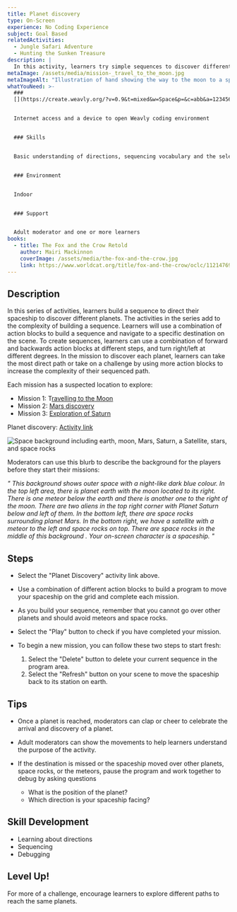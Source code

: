 ```yaml
---
title: Planet discovery
type: On-Screen
experience: No Coding Experience
subject: Goal Based
relatedActivities:
  - Jungle Safari Adventure
  - Hunting the Sunken Treasure
description: |
  In this activity, learners try simple sequences to discover different planets.
metaImage: /assets/media/mission-_travel_to_the_moon.jpg
metaImageAlt: "Illustration of hand showing the way to the moon to a spaceship. "
whatYouNeed: >-
  ###
  [](https://create.weavly.org/?v=0.9&t=mixed&w=Space&p=&c=abb&a=123456ABDabd)Tools


  Internet access and a device to open Weavly coding environment


  ### Skills


  Basic understanding of directions, sequencing vocabulary and the selected coding environment


  ### Environment


  Indoor


  ### Support


  Adult moderator and one or more learners
books:
  - title: The Fox and the Crow Retold
    author: Mairi Mackinnon
    coverImage: /assets/media/the-fox-and-the-crow.jpg
    link: https://www.worldcat.org/title/fox-and-the-crow/oclc/1121476998
---
```

## Description

In this series of activities, learners build a sequence to direct their spaceship to discover different planets. The activities in the series add to the complexity of building a sequence. Learners will use a combination of action blocks to build a sequence and navigate to a specific destination on the scene. To create sequences, learners can use a combination of forward and backwards action blocks at different steps, and turn right/left at different degrees. In the mission to discover each planet, learners can take the most direct path or take on a challenge by using more action blocks to increase the complexity of their sequenced path. 

Each mission has a suspected location to explore:

* Mission 1: T[ravelling to the Moon](https://create.weavly.org/?v=1.2&t=default&w=Space&p=ADad11&c=cabaababaca&d=)
* Mission 2: [Mars discovery](https://create.weavly.org/?v=1.2&t=default&w=Space&p=ADad111b32&c=dfdaababacacadadadbdbdcdcdddddededf&d=)
* Mission 3: [Exploration of Saturn](https://create.weavly.org/?v=1.2&t=default&w=Space&p=ADad111b1B32&c=ibbaababacacadadadbdbebebfbfbgbgbhbhbib&d=)

Planet discovery: [Activity link](https://create.weavly.org/?v=1.2&t=default&w=Space&p=ADad1B1b1B1b1dD1&c=aab&d=)

![Space background including earth, moon, Mars, Saturn, a Satellite, stars, and space rocks](/assets/media/space.svg "Space background")

Moderators can use this blurb to describe the background for the players before they start their missions:

*" This background shows outer space with a night-like dark blue colour. In the top left area, there is planet earth with the moon located to its right. There is one meteor below the earth and there is another one to the right of the moon. There are two aliens in the top right corner with Planet Saturn below and left of them. In the bottom left, there are space rocks surrounding planet Mars. In the bottom right, we have a satellite with a meteor to the left and space rocks on top. There are space rocks in the middle of this background . Your on-screen character is a spaceship. "*

## Steps

* Select the "Planet Discovery" activity link above.
* Use a combination of different action blocks to build a program to move your spaceship on the grid and complete each mission.
* As you build your sequence, remember that you cannot go over other planets and should avoid meteors and space rocks.
* Select the "Play" button to check if you have completed your mission.
* To begin a new mission, you can follow these two steps to start fresh:

  1. Select the "Delete" button to delete your current sequence in the program area.
  2. Select the "Refresh" button on your scene to move the spaceship back to its station on earth.

## Tips

* Once a planet is reached, moderators can clap or cheer to celebrate the arrival and discovery of a planet.
* Adult moderators can show the movements to help learners understand the purpose of the activity. 
* If the destination is missed or the spaceship moved over other planets, space rocks, or the meteors, pause the program and work together to debug by asking questions

  * What is the position of the planet?
  * Which direction is your spaceship facing?  

## Skill Development

* Learning about directions
* Sequencing
* Debugging

## Level Up!

For more of a challenge, encourage learners to explore different paths to reach the same planets.

<img src="https://code.org/api/hour/begin_weavly.png" class="visually-hidden" alt="" width="0" height="0" />